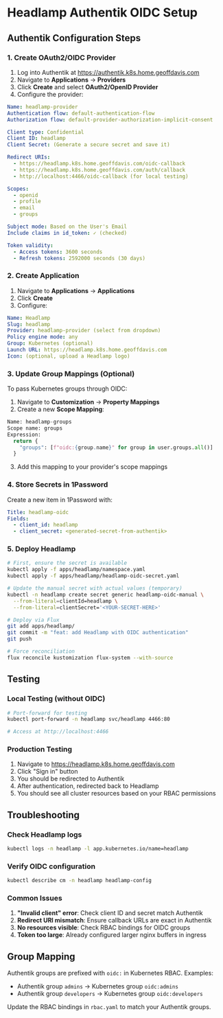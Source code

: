 # Headlamp Authentik OIDC Setup

## Authentik Configuration Steps

### 1. Create OAuth2/OIDC Provider

1. Log into Authentik at https://authentik.k8s.home.geoffdavis.com
2. Navigate to **Applications** → **Providers**
3. Click **Create** and select **OAuth2/OpenID Provider**
4. Configure the provider:

```yaml
Name: headlamp-provider
Authentication flow: default-authentication-flow
Authorization flow: default-provider-authorization-implicit-consent

Client type: Confidential
Client ID: headlamp
Client Secret: (Generate a secure secret and save it)

Redirect URIs:
  - https://headlamp.k8s.home.geoffdavis.com/oidc-callback
  - https://headlamp.k8s.home.geoffdavis.com/auth/callback
  - http://localhost:4466/oidc-callback (for local testing)

Scopes:
  - openid
  - profile
  - email
  - groups

Subject mode: Based on the User's Email
Include claims in id_token: ✓ (checked)

Token validity:
  - Access tokens: 3600 seconds
  - Refresh tokens: 2592000 seconds (30 days)
```

### 2. Create Application

1. Navigate to **Applications** → **Applications**
2. Click **Create**
3. Configure:

```yaml
Name: Headlamp
Slug: headlamp
Provider: headlamp-provider (select from dropdown)
Policy engine mode: any
Group: Kubernetes (optional)
Launch URL: https://headlamp.k8s.home.geoffdavis.com
Icon: (optional, upload a Headlamp logo)
```

### 3. Update Group Mappings (Optional)

To pass Kubernetes groups through OIDC:

1. Navigate to **Customization** → **Property Mappings**
2. Create a new **Scope Mapping**:

```python
Name: headlamp-groups
Scope name: groups
Expression:
  return {
    "groups": [f"oidc:{group.name}" for group in user.groups.all()]
  }
```

3. Add this mapping to your provider's scope mappings

### 4. Store Secrets in 1Password

Create a new item in 1Password with:

```yaml
Title: headlamp-oidc
Fields:
  - client_id: headlamp
  - client_secret: <generated-secret-from-authentik>
```

### 5. Deploy Headlamp

```bash
# First, ensure the secret is available
kubectl apply -f apps/headlamp/namespace.yaml
kubectl apply -f apps/headlamp/headlamp-oidc-secret.yaml

# Update the manual secret with actual values (temporary)
kubectl -n headlamp create secret generic headlamp-oidc-manual \
  --from-literal=clientId=headlamp \
  --from-literal=clientSecret='<YOUR-SECRET-HERE>'

# Deploy via Flux
git add apps/headlamp/
git commit -m "feat: add Headlamp with OIDC authentication"
git push

# Force reconciliation
flux reconcile kustomization flux-system --with-source
```

## Testing

### Local Testing (without OIDC)

```bash
# Port-forward for testing
kubectl port-forward -n headlamp svc/headlamp 4466:80

# Access at http://localhost:4466
```

### Production Testing

1. Navigate to https://headlamp.k8s.home.geoffdavis.com
2. Click "Sign in" button
3. You should be redirected to Authentik
4. After authentication, redirected back to Headlamp
5. You should see all cluster resources based on your RBAC permissions

## Troubleshooting

### Check Headlamp logs

```bash
kubectl logs -n headlamp -l app.kubernetes.io/name=headlamp
```

### Verify OIDC configuration

```bash
kubectl describe cm -n headlamp headlamp-config
```

### Common Issues

1. **"Invalid client" error**: Check client ID and secret match Authentik
2. **Redirect URI mismatch**: Ensure callback URLs are exact in Authentik
3. **No resources visible**: Check RBAC bindings for OIDC groups
4. **Token too large**: Already configured larger nginx buffers in ingress

## Group Mapping

Authentik groups are prefixed with `oidc:` in Kubernetes RBAC. Examples:

- Authentik group `admins` → Kubernetes group `oidc:admins`
- Authentik group `developers` → Kubernetes group `oidc:developers`

Update the RBAC bindings in `rbac.yaml` to match your Authentik groups.
